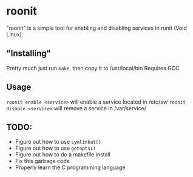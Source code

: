 # roonit
"roonit" is a simple tool for enabling and disabling services in runit (Void Linux).

## "Installing"
Pretty much just run `make`, then copy it to /usr/local/bin
Requires GCC

## Usage
`roonit enable <service>` will enable a service located in /etc/sv/
`roonit disable <service>` will remove a service in /var/service/

## TODO:
  - Figure out how to use `symlinkat()`
  - Figure out how to use `getopts()`
  - Figure out how to do a makefile install
  - Fix this garbage code
  - Properly learn the C programming language
